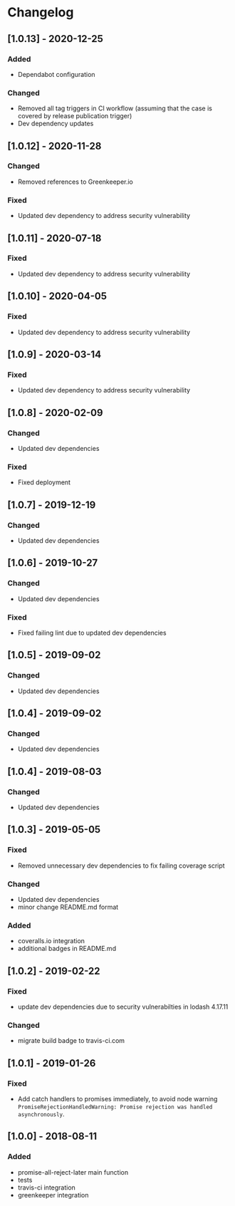 # Changelog

## [1.0.13] - 2020-12-25

### Added

- Dependabot configuration

### Changed

- Removed all tag triggers in CI workflow (assuming that the case is covered by release publication trigger)
- Dev dependency updates

## [1.0.12] - 2020-11-28

### Changed

- Removed references to Greenkeeper.io

### Fixed

- Updated dev dependency to address security vulnerability

## [1.0.11] - 2020-07-18

### Fixed

- Updated dev dependency to address security vulnerability

## [1.0.10] - 2020-04-05

### Fixed

- Updated dev dependency to address security vulnerability

## [1.0.9] - 2020-03-14

### Fixed

- Updated dev dependency to address security vulnerability

## [1.0.8] - 2020-02-09

### Changed

- Updated dev dependencies

### Fixed

- Fixed deployment

## [1.0.7] - 2019-12-19

### Changed

- Updated dev dependencies

## [1.0.6] - 2019-10-27

### Changed

- Updated dev dependencies

### Fixed

- Fixed failing lint due to updated dev dependencies

## [1.0.5] - 2019-09-02

### Changed

- Updated dev dependencies

## [1.0.4] - 2019-09-02

### Changed

- Updated dev dependencies

## [1.0.4] - 2019-08-03

### Changed

- Updated dev dependencies

## [1.0.3] - 2019-05-05

### Fixed

- Removed unnecessary dev dependencies to fix failing coverage script

### Changed

- Updated dev dependencies
- minor change README.md format

### Added

- coveralls.io integration
- additional badges in README.md

## [1.0.2] - 2019-02-22

### Fixed

- update dev dependencies due to security vulnerabilties in lodash 4.17.11

### Changed

- migrate build badge to travis-ci.com

## [1.0.1] - 2019-01-26

### Fixed

- Add catch handlers to promises immediately, to avoid node warning `PromiseRejectionHandledWarning: Promise rejection was handled asynchronously`.

## [1.0.0] - 2018-08-11

### Added

- promise-all-reject-later main function
- tests
- travis-ci integration
- greenkeeper integration
